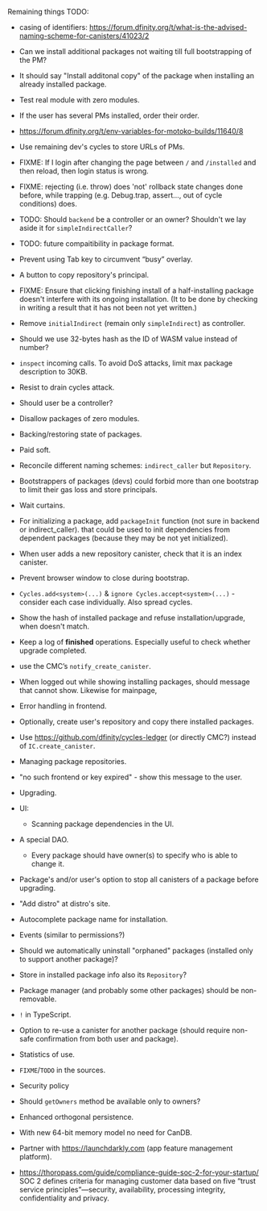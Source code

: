 Remaining things TODO:

- casing of identifiers: https://forum.dfinity.org/t/what-is-the-advised-naming-scheme-for-canisters/41023/2

- Can we install additional packages not waiting till full bootstrapping of the PM?

- It should say "Install additonal copy" of the package when installing an already installed package.

- Test real module with zero modules.

- If the user has several PMs installed, order their order.

- https://forum.dfinity.org/t/env-variables-for-motoko-builds/11640/8

- Use remaining dev's cycles to store URLs of PMs.

- FIXME: If I login after changing the page between `/` and `/installed` and then reload, then login status is wrong.  

- FIXME: rejecting (i.e. throw) does 'not' rollback state changes done before, while trapping (e.g. Debug.trap, assert…, out of cycle conditions) does.

- TODO: Should `backend` be a controller or an owner? Shouldn't we lay aside it for `simpleIndirectCaller`?

- TODO: future compaitibility in package format.

- Prevent using Tab key to circumvent “busy” overlay.

- A button to copy repository's principal.

- FIXME: Ensure that clicking finishing install of a half-installing package doesn't interfere with its ongoing installation.
  (It to be done by checking in writing a result that it has not been not yet written.)

- Remove `initialIndirect` (remain only `simpleIndirect`) as controller.

- Should we use 32-bytes hash as the ID of WASM value instead of number?

- `inspect` incoming calls. To avoid DoS attacks, limit max package description to 30KB.

- Resist to drain cycles attack.

- Should user be a controller?

- Disallow packages of zero modules.

- Backing/restoring state of packages.

- Paid soft.

- Reconcile different naming schemes: `indirect_caller` but `Repository`.

- Bootstrappers of packages (devs) could forbid more than one bootstrap to limit their gas loss and store principals.

- Wait curtains.

- For initializing a package, add `packageInit` function (not sure in backend or indirect_caller).
  that could be used to init dependencies from dependent packages (because they may be not yet initialized).

- When user adds a new repository canister, check that it is an index canister.

- Prevent browser window to close during bootstrap.

- `Cycles.add<system>(...)` & `ignore Cycles.accept<system>(...)` - consider each case individually. Also spread cycles.

- Show the hash of installed package and refuse installation/upgrade, when doesn't match.

- Keep a log of **finished** operations. Especially useful to check whether upgrade completed.

- use the CMC’s `notify_create_canister`.

- When logged out while showing installing packages, should message that cannot show.
  Likewise for mainpage,

- Error handling in frontend.

- Optionally, create user's repository and copy there installed packages.

- Use https://github.com/dfinity/cycles-ledger (or directly CMC?) instead of `IC.create_canister`.

- Managing package repositories.

- "no such frontend or key expired" - show this message to the user.

- Upgrading.

- UI:
    - Scanning package dependencies in the UI.

- A special DAO.

  - Every package should have owner(s) to specify who is able to change it.

- Package's and/or user's option to stop all canisters of a package before upgrading.

- "Add distro" at distro's site.

- Autocomplete package name for installation.

- Events (similar to permissions?)

- Should we automatically uninstall "orphaned" packages (installed only to support another package)?

- Store in installed package info also its `Repository`?

- Package manager (and probably some other packages) should be non-removable.

- `!` in TypeScript.

- Option to re-use a canister for another package (should require non-safe confirmation from both
  user and package).

- Statistics of use.

- `FIXME`/`TODO` in the sources.

- Security policy

- Should `getOwners` method be available only to owners?

- Enhanced orthogonal persistence.

- With new 64-bit memory model no need for CanDB.

- Partner with https://launchdarkly.com (app feature management platform).

- https://thoropass.com/guide/compliance-guide-soc-2-for-your-startup/
  SOC 2 defines criteria for managing customer data based on five “trust service principles”—security, availability, processing integrity, confidentiality and privacy.